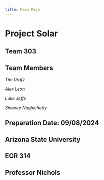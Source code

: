 ```yaml
---
title: Main Page
---
```


# Project Solar
## Team 303

## Team Members

_Tim Drafz_

_Alex Leon_

_Luke Jeffs_

_Sivanee Naghichetty_

## Preparation Date: 09/08/2024

## Arizona State University
## EGR 314
## Professor Nichols
